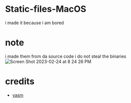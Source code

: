 # Static-files-MacOS
i made it because i am bored 
 
 # note  
 i made them from da source code i do not steal the binaries
 ![Screen Shot 2023-02-24 at 8 24 26 PM](https://user-images.githubusercontent.com/107599365/221337395-d2b4969e-a44f-4c92-981e-cd07c26a728d.png)
 
 
 # credits 
 - [yasm](https://yasm.tortall.net)
